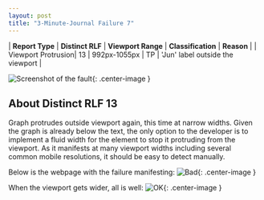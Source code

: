 ```yaml
---
layout: post
title: "3-Minute-Journal Failure 7"
---
```

| **Report Type** | **Distinct RLF** | **Viewport Range** | **Classification** | **Reason** |
| Viewport Protrusion| 13 | 992px-1055px | TP | 'Jun' label outside the viewport | 

![Screenshot of the fault](../../../assets/images/3-Minute-Journal/fault7/viewportOverflowWidth1023.png){: .center-image }

## About Distinct RLF 13

Graph protrudes outside viewport again, this time at narrow widths. Given the graph is already below the text, the only option to the developer is to implement a fluid width for the element to stop it protruding from the viewport. As it manifests at many viewport widths including several common mobile resolutions, it should be easy to detect manually.

Below is the webpage with the failure manifesting:
![Bad](../../../assets/good-bad/rlf13/bad.png){: .center-image }

When the viewport gets wider, all is well:
![OK](../../../assets/good-bad/rlf13/ok.png){: .center-image }
